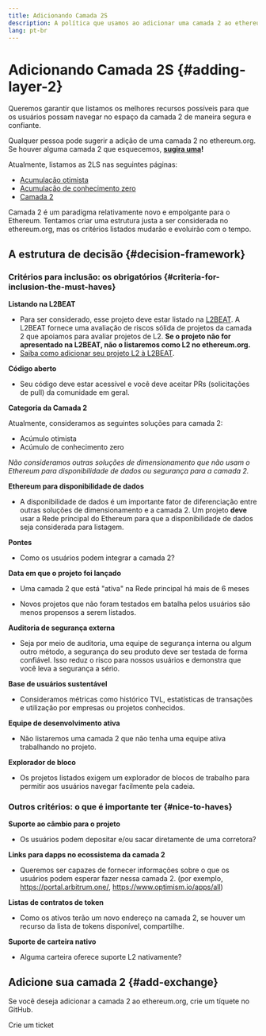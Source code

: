 ```yaml
---
title: Adicionando Camada 2S
description: A política que usamos ao adicionar uma camada 2 ao ethereum.org
lang: pt-br
---
```


# Adicionando Camada 2S {#adding-layer-2}

Queremos garantir que listamos os melhores recursos possíveis para que os usuários possam navegar no espaço da camada 2 de maneira segura e confiante.

Qualquer pessoa pode sugerir a adição de uma camada 2 no ethereum.org. Se houver alguma camada 2 que esquecemos, **[sugira uma](https://github.com/ethereum/ethereum-org-website/issues/new?assignees=&labels=feature+%3Asparkles%3A%2Ccontent+%3Afountain_pen%3A&template=suggest_layer2.yaml)!**

Atualmente, listamos as 2LS nas seguintes páginas:

- [Acumulação otimista](/developers/docs/scaling/optimistic-rollups/)
- [Acumulação de conhecimento zero](/developers/docs/scaling/zk-rollups/)
- [Camada 2](/layer-2/)

Camada 2 é um paradigma relativamente novo e empolgante para o Ethereum. Tentamos criar uma estrutura justa a ser considerada no ethereum.org, mas os critérios listados mudarão e evoluirão com o tempo.

## A estrutura de decisão {#decision-framework}

### Critérios para inclusão: os obrigatórios {#criteria-for-inclusion-the-must-haves}

**Listando na L2BEAT**

- Para ser considerado, esse projeto deve estar listado na [L2BEAT](https://l2beat.com). A L2BEAT fornece uma avaliação de riscos sólida de projetos da camada 2 que apoiamos para avaliar projetos de L2. **Se o projeto não for apresentado na L2BEAT, não o listaremos como L2 no ethereum.org.**
- [ Saiba como adicionar seu projeto L2 à L2BEAT](https://github.com/l2beat/l2beat/blob/master/CONTRIBUTING.md).

**Código aberto**

- Seu código deve estar acessível e você deve aceitar PRs (solicitações de pull) da comunidade em geral.

**Categoria da Camada 2**

Atualmente, consideramos as seguintes soluções para camada 2:

- Acúmulo otimista
- Acúmulo de conhecimento zero

_Não consideramos outras soluções de dimensionamento que não usam o Ethereum para disponibilidade de dados ou segurança para a camada 2._

**Ethereum para disponibilidade de dados**

- A disponibilidade de dados é um importante fator de diferenciação entre outras soluções de dimensionamento e a camada 2. Um projeto **deve** usar a Rede principal do Ethereum para que a disponibilidade de dados seja considerada para listagem.

**Pontes**

- Como os usuários podem integrar a camada 2?

**Data em que o projeto foi lançado**

- Uma camada 2 que está "ativa" na Rede principal há mais de 6 meses

- Novos projetos que não foram testados em batalha pelos usuários são menos propensos a serem listados.

**Auditoria de segurança externa**

- Seja por meio de auditoria, uma equipe de segurança interna ou algum outro método, a segurança do seu produto deve ser testada de forma confiável. Isso reduz o risco para nossos usuários e demonstra que você leva a segurança a sério.

**Base de usuários sustentável**

- Consideramos métricas como histórico TVL, estatísticas de transações e utilização por empresas ou projetos conhecidos.

**Equipe de desenvolvimento ativa**

- Não listaremos uma camada 2 que não tenha uma equipe ativa trabalhando no projeto.

**Explorador de bloco**

- Os projetos listados exigem um explorador de blocos de trabalho para permitir aos usuários navegar facilmente pela cadeia.

### Outros critérios: o que é importante ter {#nice-to-haves}

**Suporte ao câmbio para o projeto**

- Os usuários podem depositar e/ou sacar diretamente de uma corretora?

**Links para dapps no ecossistema da camada 2**

- Queremos ser capazes de fornecer informações sobre o que os usuários podem esperar fazer nessa camada 2. (por exemplo, https://portal.arbitrum.one/, https://www.optimism.io/apps/all)

**Listas de contratos de token**

- Como os ativos terão um novo endereço na camada 2, se houver um recurso da lista de tokens disponível, compartilhe.

**Suporte de carteira nativo**

- Alguma carteira oferece suporte L2 nativamente?

## Adicione sua camada 2 {#add-exchange}

Se você deseja adicionar a camada 2 ao ethereum.org, crie um tíquete no GitHub.

<ButtonLink to="https://github.com/ethereum/ethereum-org-website/issues/new?assignees=&labels=feature+%3Asparkles%3A%2Ccontent+%3Afountain_pen%3A&template=suggest_layer2.yaml">
  Crie um ticket
</ButtonLink>
